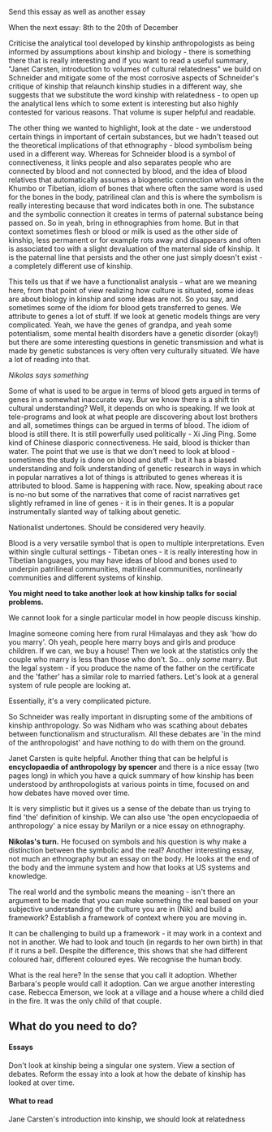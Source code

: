 Send this essay as well as another essay

When the next essay: 8th to the 20th of December


Criticise the analytical tool developed by kinship anthropologists as being informed by assumptions about kinship and biology - there is something there that is really interesting and if you want to read a useful summary, "Janet Carsten, introduction to volumes of cultural relatedness" we build on Schneider and mitigate some of the most corrosive aspects of Schneider's critique of kinship that relaunch kinship studies in a different way, she suggests that we substitute the word kinship with relatedness - to open up the analytical lens which to some extent is interesting but also highly contested for various reasons. That volume is super helpful and readable.

The other thing we wanted to highlight, look at the date - we understood certain things in important of certain substances, but we hadn't teased out the theoretical implications of that ethnography - blood symbolism being used in a different way. Whereas for Schneider blood is a symbol of connectiveness, it links people and also separates people who are connected by blood and not connected by blood, and the idea of blood relatives that automatically assumes a biogenetic connection whereas in the Khumbo or Tibetian, idiom of bones that where often the same word is used for the bones in the body, patrilineal clan and this is where the symbolism is really interesting because that word indicates both in one. The substance and the symbolic connection it creates in terms of paternal substance being passed on. So in yeah, bring in ethnographies from home. But in that context sometimes flesh or blood or milk is used as the other side of kinship, less permanent or for example rots away and disappears and often is associated too with a slight devaluation of the maternal side of kinship. It is the paternal line that persists and the other one just simply doesn't exist - a completely different use of kinship.

This tells us that if we have a functionalist analysis - what are we meaning here, from that point of view realizing how culture is situated, some ideas are about biology in kinship and some ideas are not. So you say, and sometimes some of the idiom for blood gets transferred to genes. We attribute to genes a lot of stuff. If we look at genetic models things are very complicated. Yeah, we have the genes of grandpa, and yeah some potentialism, some mental health disorders have a genetic disorder (okay!) but there are some interesting questions in genetic transmission and what is made by genetic substances is very often very culturally situated. We have a lot of reading into that.

*Nikolas says something*

Some of what is used to be argue in terms of blood gets argued in terms of genes in a somewhat inaccurate way. Bur we know there is a shift tin cultural understanding? Well, it depends on who is speaking. If we look at tele-programs and look at what people are discovering about lost brothers and all, sometimes things can be argued in terms of blood. The idiom of blood is still there. It is still powerfully used politically - Xi Jing Ping. Some kind of Chinese diasporic connectiveness. He said, blood is thicker than water. The point that we use is that we don't need to look at blood - sometimes the study is done on blood and stuff - but it has a biased understanding and folk understanding of genetic research in ways in which in popular narratives a lot of things is attributed to genes whereas it is attributed to blood. Same is happening with race. Now, speaking about race is no-no but some of the narratives that come of racist narratives get slightly reframed in line of genes - it is in their genes. It is a popular instrumentally slanted way of talking about genetic.

Nationalist undertones. Should be considered very heavily.

Blood is a very versatile symbol that is open to multiple interpretations. Even within single cultural settings - Tibetan ones - it is really interesting how in Tibetian languages, you may have ideas of blood and bones used to underpin patrilineal communities, matrilineal communities, nonlinearly communities and different systems of kinship.

**You might need to take another look at how kinship talks for social problems.**

We cannot look for a single particular model in how people discuss kinship.

Imagine someone coming here from rural Himalayas and they ask 'how do you marry'. Oh yeah, people here marry boys and girls and produce children. If we can, we buy a house! Then we look at the statistics only the couple who marry is less than those who don't. So... only *some* marry. But the legal system - if you produce the name of the father on the certificate and the 'father' has a similar role to married fathers. Let's look at a general system of rule people are looking at.

Essentially, it's a very complicated picture.

So Schneider was really important in disrupting some of the ambitions of kinship anthropology. So was Nidham who was scathing about debates between functionalism and structuralism. All these debates are 'in the mind of the anthropologist' and have nothing to do with them on the ground.

Janet Carsten is quite helpful. Another thing that can be helpful is **encyclopaedia of anthropology by spencer** and there is a nice essay (two pages long) in which you have a quick summary of how kinship has been understood by anthropologists at various points in time, focused on and how debates have moved over time.

It is very simplistic but it gives us a sense of the debate than us trying to find 'the' definition of kinship. We can also use 'the open encyclopaedia of anthropology' a nice essay by Marilyn or a nice essay on ethnography. 

**Nikolas's turn.** He focused on symbols and his question is why make a distinction between the symbolic and the real? Another interesting essay, not much an ethnography but an essay on the body. He looks at the end of the body and the immune system and how that looks at US systems and knowledge.

The real world and the symbolic means the meaning - isn't there an argument to be made that you can make something the real based on your subjective understanding of the culture you are in (Nik) and build a framework? Establish a framework of context where you are moving in.

It can be challenging to build up a framework - it may work in a context and not in another. We had to look and touch (in regards to her own birth) in that if it runs a bell. Despite the difference, this shows that she had different coloured hair, different coloured eyes. We recognise the human body.

What is the real here? In the sense that you call it adoption. Whether Barbara's people would call it adoption. Can we argue another interesting case. Rebecca Emerson, we look at a village and a house where a child died in the fire. It was the only child of that couple.
## What do you need to do?

#### Essays
Don't look at kinship being a singular one system.
View a section of debates.
Reform the essay into a look at how the debate of kinship has looked at over time.

#### What to read
Jane Carsten's introduction into kinship, we should look at relatedness

